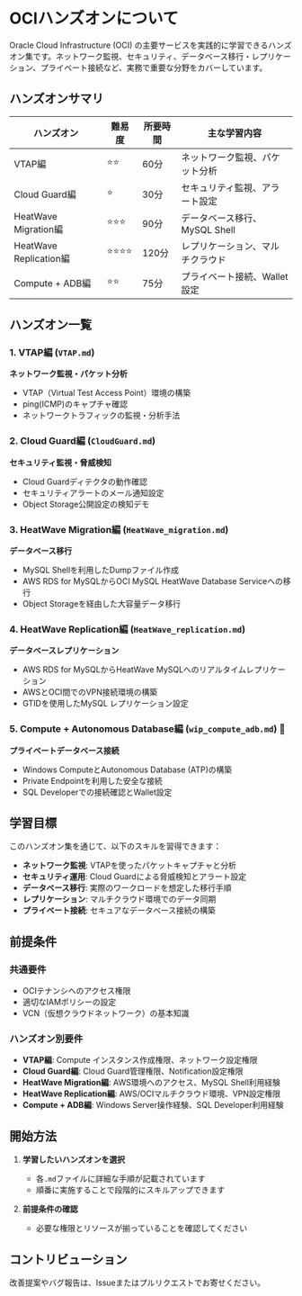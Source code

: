 # OCIハンズオンについて

Oracle Cloud Infrastructure (OCI) の主要サービスを実践的に学習できるハンズオン集です。ネットワーク監視、セキュリティ、データベース移行・レプリケーション、プライベート接続など、実務で重要な分野をカバーしています。

## ハンズオンサマリ

| ハンズオン | 難易度 | 所要時間 | 主な学習内容 |
|------------|--------|----------|--------------|
| VTAP編 | ⭐⭐ | 60分 | ネットワーク監視、パケット分析 |
| Cloud Guard編 | ⭐ | 30分 | セキュリティ監視、アラート設定 |
| HeatWave Migration編 | ⭐⭐⭐ | 90分 | データベース移行、MySQL Shell |
| HeatWave Replication編 | ⭐⭐⭐⭐ | 120分 | レプリケーション、マルチクラウド |
| Compute + ADB編 | ⭐⭐ | 75分 | プライベート接続、Wallet設定 |


## ハンズオン一覧

### 1. VTAP編 (`VTAP.md`)
**ネットワーク監視・パケット分析**
- VTAP（Virtual Test Access Point）環境の構築
- ping(ICMP)のキャプチャ確認
- ネットワークトラフィックの監視・分析手法

### 2. Cloud Guard編 (`CloudGuard.md`)
**セキュリティ監視・脅威検知**
- Cloud Guardディテクタの動作確認
- セキュリティアラートのメール通知設定
- Object Storage公開設定の検知デモ

### 3. HeatWave Migration編 (`HeatWave_migration.md`)
**データベース移行**
- MySQL Shellを利用したDumpファイル作成
- AWS RDS for MySQLからOCI MySQL HeatWave Database Serviceへの移行
- Object Storageを経由した大容量データ移行

### 4. HeatWave Replication編 (`HeatWave_replication.md`)
**データベースレプリケーション**
- AWS RDS for MySQLからHeatWave MySQLへのリアルタイムレプリケーション
- AWSとOCI間でのVPN接続環境の構築
- GTIDを使用したMySQL レプリケーション設定

### 5. Compute + Autonomous Database編 (`wip_compute_adb.md`) 🚧
**プライベートデータベース接続**
- Windows ComputeとAutonomous Database (ATP)の構築
- Private Endpointを利用した安全な接続
- SQL Developerでの接続確認とWallet設定

## 学習目標

このハンズオン集を通じて、以下のスキルを習得できます：

- **ネットワーク監視**: VTAPを使ったパケットキャプチャと分析
- **セキュリティ運用**: Cloud Guardによる脅威検知とアラート設定
- **データベース移行**: 実際のワークロードを想定した移行手順
- **レプリケーション**: マルチクラウド環境でのデータ同期
- **プライベート接続**: セキュアなデータベース接続の構築

## 前提条件

### 共通要件
- OCIテナンシへのアクセス権限
- 適切なIAMポリシーの設定
- VCN（仮想クラウドネットワーク）の基本知識

### ハンズオン別要件
- **VTAP編**: Compute インスタンス作成権限、ネットワーク設定権限
- **Cloud Guard編**: Cloud Guard管理権限、Notification設定権限
- **HeatWave Migration編**: AWS環境へのアクセス、MySQL Shell利用経験
- **HeatWave Replication編**: AWS/OCIマルチクラウド環境、VPN設定権限
- **Compute + ADB編**: Windows Server操作経験、SQL Developer利用経験

## 開始方法

1. **学習したいハンズオンを選択**
   - 各`.md`ファイルに詳細な手順が記載されています
   - 順番に実施することで段階的にスキルアップできます

2. **前提条件の確認**
   - 必要な権限とリソースが揃っていることを確認してください

## コントリビューション

改善提案やバグ報告は、Issueまたはプルリクエストでお寄せください。

